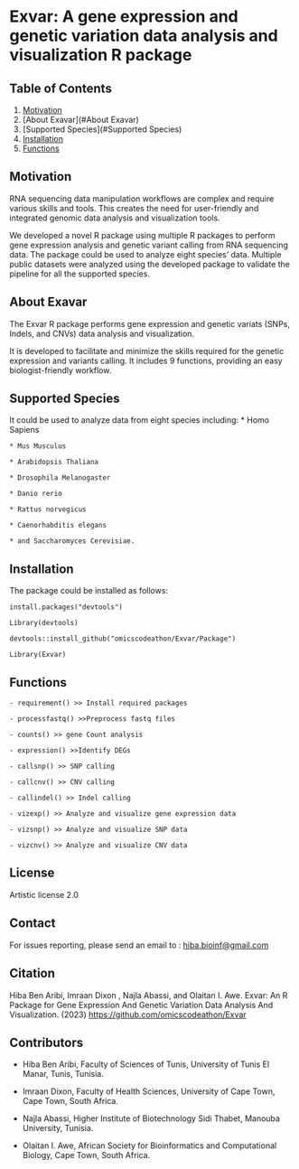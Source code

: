# Exvar: A gene expression and genetic variation data analysis and visualization R package

## Table of Contents
1. [Motivation](#Motivation)
2. [About Exavar](#About Exavar)
3. [Supported Species](#Supported Species)
4. [Installation](#Installation) 
5. [Functions](#Functions)

## Motivation

RNA sequencing data manipulation workflows are complex and require various skills and tools. This creates the need for user-friendly and integrated genomic data analysis and visualization tools.

We developed a novel R package using multiple R packages to perform gene expression analysis and genetic variant calling from RNA sequencing data. The package could be used to analyze eight species’ data. Multiple public datasets were analyzed using the developed package to validate the pipeline for all the supported species.

## About Exavar

The Exvar R package performs gene expression and  genetic variats (SNPs, Indels, and CNVs) data analysis and  visualization.

It is developed to facilitate and minimize the skills required for the genetic expression and variants calling. It includes 9 functions, providing an easy biologist-friendly workflow.

## Supported Species

It could be used to analyze data from eight species including:
    * Homo Sapiens

    * Mus Musculus

    * Arabidopsis Thaliana

    * Drosophila Melanogaster

    * Danio rerio

    * Rattus norvegicus

    * Caenorhabditis elegans  

    * and Saccharomyces Cerevisiae.

## Installation

The package could be installed as follows:

    install.packages("devtools")
   
    Library(devtools)

    devtools::install_github("omicscodeathon/Exvar/Package")

    Library(Exvar)

## Functions

    - requirement() >> Install required packages

    - processfastq() >>Preprocess fastq files

    - counts() >> gene Count analysis

    - expression() >>Identify DEGs

    - callsnp() >> SNP calling

    - callcnv() >> CNV calling

    - callindel() >> Indel calling

    - vizexp() >> Analyze and visualize gene expression data

    - vizsnp() >> Analyze and visualize SNP data

    - vizcnv() >> Analyze and visualize CNV data


## License

Artistic license 2.0

## Contact

For issues reporting, please send an email to : hiba.bioinf@gmail.com

## Citation

Hiba Ben Aribi, Imraan Dixon , Najla Abassi, and  Olaitan I. Awe. Exvar: An R Package for Gene Expression And Genetic Variation Data Analysis And Visualization. (2023) https://github.com/omicscodeathon/Exvar

## Contributors

- Hiba Ben Aribi, Faculty of Sciences of Tunis, University of Tunis El Manar, Tunis, Tunisia.

- Imraan Dixon, Faculty of Health Sciences, University of Cape Town, Cape Town, South Africa.

- Najla Abassi, Higher Institute of Biotechnology Sidi Thabet, Manouba University, Tunisia.

- Olaitan I. Awe, African Society for Bioinformatics and Computational Biology, Cape Town, South Africa.
